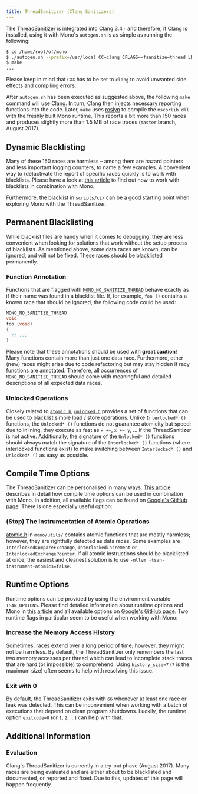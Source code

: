 ```yaml
---
title: ThreadSanitizer (Clang Sanitizers)
---
```


The [ThreadSanitizer](https://clang.llvm.org/docs/ThreadSanitizer.html) is integrated into [Clang](https://clang.llvm.org/) 3.4+ and therefore, if Clang is installed, using it with Mono's `autogen.sh` is as simple as running the following:

``` bash
$ cd /home/root/of/mono
$ ./autogen.sh --prefix=/usr/local CC=clang CFLAGS=-fsanitize=thread LDFLAGS=-fsanitize=thread CXX=clang
$ make
...
```

Please keep in mind that `CXX` has to be set to `clang` to avoid unwanted side effects and compiling errors.

After `autogen.sh` has been executed as suggested above, the following `make` command will use Clang. In turn, Clang then injects necessary reporting functions into the code. Later, `make` uses [roslyn](https://github.com/dotnet/roslyn) to compile  the `mscorlib.dll` with the freshly built Mono runtime. This reports a bit more than 150 races and produces slightly more than 1.5 MB of race traces (`master` branch, August 2017).

Dynamic Blacklisting
--------------------

Many of these 150 races are harmless &ndash; among them are hazard pointers and less important logging counters, to name a few examples. A convenient way to (de)activate the report of specific races quickly is to work with blacklists. Please have a look at [this article](/docs/debug+profile/clang/blacklists/) to find out how to work with blacklists in combination with Mono.

Furthermore, the [blacklist](https://github.com/mono/mono/blob/main/scripts/ci/clang-thread-sanitizer-blacklist) in `scripts/ci/` can be a good starting point when exploring Mono with the ThreadSanitizer.

Permanent Blacklisting
----------------------

While blacklist files are handy when it comes to debugging, they are less convenient when looking for solutions that work without the setup process of blacklists. As mentioned above, some data races are known, can be ignored, and will not be fixed. These races should be blacklisted permanently.

### Function Annotation

Functions that are flagged with [`MONO_NO_SANITIZE_THREAD`](https://github.com/mono/mono/blob/main/mono/utils/mono-compiler.h) behave exactly as if their name was found in a blacklist file. If, for example, `foo ()` contains a known race that should be ignored, the following code could be used:

``` c
MONO_NO_SANITIZE_THREAD
void
foo (void)
{
  // ...
}
```

Please note that these annotations should be used with **great caution**! Many functions contain more than just one data race. Furthermore, other (new) races might arise due to code refactoring but may stay hidden if racy functions are annotated. Therefore, all occurrences of `MONO_NO_SANITIZE_THREAD` should come with meaningful and detailed descriptions of all expected data races.

### Unlocked Operations

Closely related to [`atomic.h`](https://github.com/mono/mono/blob/main/mono/utils/atomic.h), [`unlocked.h`](https://github.com/mono/mono/blob/main/mono/utils/unlocked.h) provides a set of functions that can be used to blacklist simple load / store operations. Unlike `Interlocked* ()` functions, the `Unlocked* ()` functions do not guarantee atomicity but speed: due to inlining, they execute as fast as `x ++`, `x += y`, ... if the ThreadSanitizer is not active. Additionally, the signature of the `Unlocked* ()` functions should always match the signature of the `Interlocked* ()` functions (where interlocked functions exist) to make switching between `Interlocked* ()` and `Unlocked* ()` as easy as possible.

Compile Time Options
--------------------

The ThreadSanitizer can be personalised in many ways. [This article](/docs/debug+profile/clang/customisation/#runtime-options) describes in detail how compile time options can be used in combination with Mono. In addition, all available flags can be found on [Google's GitHub page](https://github.com/google/sanitizers/wiki/ThreadSanitizerFlags#compiler-flags-llvm-specific). There is one especially useful option:

### (Stop) The Instrumentation of Atomic Operations

[atomic.h](https://github.com/mono/mono/blob/main/mono/utils/atomic.h) in `mono/utils/` contains atomic functions that are mostly harmless; however, they are rightfully detected as data races. Some examples are `InterlockedCompareExchange`, `InterlockedIncrement` or `InterlockedExchangePointer`. If all atomic instructions should be blacklisted at once, the easiest and cleanest solution is to use `-mllvm -tsan-instrument-atomics=false`.

Runtime Options
---------------

Runtime options can be provided by using the environment variable `TSAN_OPTIONS`. Please find detailed information about runtime options and Mono in [this article](/docs/debug+profile/clang/customisation/#runtime-options) and all available options on [Google's GitHub page](https://github.com/google/sanitizers/wiki/ThreadSanitizerFlags#runtime-flags). Two runtime flags in particular seem to be useful when working with Mono:

### Increase the Memory Access History

Sometimes, races extend over a long period of time; however, they might not be harmless. By default, the ThreadSanitizer only remembers the last two memory accesses per thread which can lead to incomplete stack traces that are hard (or impossible) to comprehend. Using `history_size=7` (`7` is the maximum size) often seems to help with resolving this issue.

### Exit with 0

By default, the ThreadSanitizer exits with `66` whenever at least one race or leak was detected. This can be inconvenient when working with a batch of executions that depend on clean program shutdowns. Luckily, the runtime option `exitcode=0` (or `1`, `2`, ...) can help with that.

Additional Information
----------------------

### Evaluation

Clang's ThreadSanitizer is currently in a try-out phase (August 2017). Many races are being evaluated and are either about to be blacklisted and documented, or reported and fixed. Due to this, updates of this page will happen frequently.
